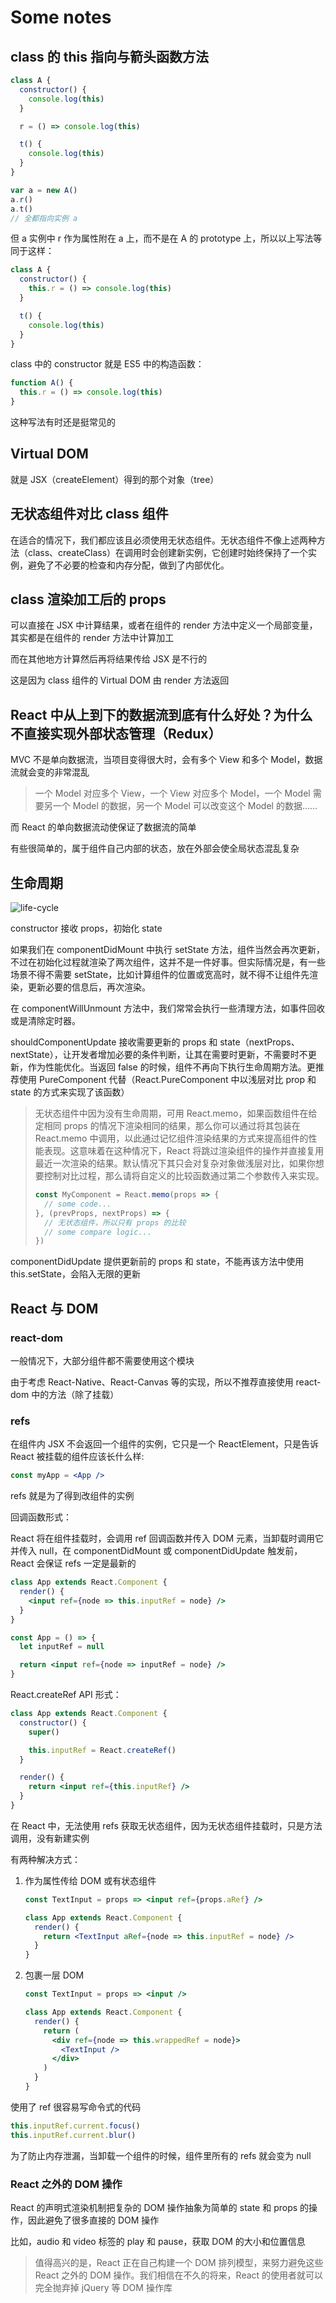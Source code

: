 # Some notes

## class 的 this 指向与箭头函数方法

```js
class A {
  constructor() {
    console.log(this)
  }

  r = () => console.log(this)

  t() {
    console.log(this)
  }
}

var a = new A()
a.r()
a.t()
// 全都指向实例 a
```

但 a 实例中 r 作为属性附在 a 上，而不是在 A 的 prototype 上，所以以上写法等同于这样：

```js
class A {
  constructor() {
    this.r = () => console.log(this)
  }

  t() {
    console.log(this)
  }
}
```

class 中的 constructor 就是 ES5 中的构造函数：

```js
function A() {
  this.r = () => console.log(this)
}
```

这种写法有时还是挺常见的

## Virtual DOM

就是 JSX（createElement）得到的那个对象（tree）

## 无状态组件对比 class 组件

在适合的情况下，我们都应该且必须使用无状态组件。无状态组件不像上述两种方法（class、createClass）在调用时会创建新实例，它创建时始终保持了一个实例，避免了不必要的检查和内存分配，做到了内部优化。

## class 渲染加工后的 props

可以直接在 JSX 中计算结果，或者在组件的 render 方法中定义一个局部变量，其实都是在组件的 render 方法中计算加工

而在其他地方计算然后再将结果传给 JSX 是不行的

这是因为 class 组件的 Virtual DOM 由 render 方法返回

## React 中从上到下的数据流到底有什么好处？为什么不直接实现外部状态管理（Redux）

MVC 不是单向数据流，当项目变得很大时，会有多个 View 和多个 Model，数据流就会变的非常混乱

> 一个 Model 对应多个 View，一个 View 对应多个 Model，一个 Model 需要另一个 Model 的数据，另一个 Model 可以改变这个 Model 的数据……

而 React 的单向数据流动使保证了数据流的简单

有些很简单的，属于组件自己内部的状态，放在外部会使全局状态混乱复杂

## 生命周期

![life-cycle](./life-cycle.png)

constructor 接收 props，初始化 state

如果我们在 componentDidMount 中执行 setState 方法，组件当然会再次更新，不过在初始化过程就渲染了两次组件，这并不是一件好事。但实际情况是，有一些场景不得不需要 setState，比如计算组件的位置或宽高时，就不得不让组件先渲染，更新必要的信息后，再次渲染。

在 componentWillUnmount 方法中，我们常常会执行一些清理方法，如事件回收或是清除定时器。

shouldComponentUpdate 接收需要更新的 props 和 state（nextProps、nextState），让开发者增加必要的条件判断，让其在需要时更新，不需要时不更新，作为性能优化。当返回 false 的时候，组件不再向下执行生命周期方法。更推荐使用 PureComponent 代替（React.PureComponent 中以浅层对比 prop 和 state 的方式来实现了该函数）

> 无状态组件中因为没有生命周期，可用 React.memo，如果函数组件在给定相同 props 的情况下渲染相同的结果，那么你可以通过将其包装在 React.memo 中调用，以此通过记忆组件渲染结果的方式来提高组件的性能表现。这意味着在这种情况下，React 将跳过渲染组件的操作并直接复用最近一次渲染的结果。默认情况下其只会对复杂对象做浅层对比，如果你想要控制对比过程，那么请将自定义的比较函数通过第二个参数传入来实现。
>```jsx
> const MyComponent = React.memo(props => {
>   // some code...
> }, (prevProps, nextProps) => {
>   // 无状态组件，所以只有 props 的比较
>   // some compare logic...
> })
> ```

componentDidUpdate 提供更新前的 props 和 state，不能再该方法中使用 this.setState，会陷入无限的更新

## React 与 DOM

### react-dom

一般情况下，大部分组件都不需要使用这个模块

由于考虑 React-Native、React-Canvas 等的实现，所以不推荐直接使用 react-dom 中的方法（除了挂载）

### refs

在组件内 JSX 不会返回一个组件的实例，它只是一个 ReactElement，只是告诉 React 被挂载的组件应该长什么样:

```jsx
const myApp = <App />
```

refs 就是为了得到改组件的实例

回调函数形式：

React 将在组件挂载时，会调用 ref 回调函数并传入 DOM 元素，当卸载时调用它并传入 null，在 componentDidMount 或 componentDidUpdate 触发前，React 会保证 refs 一定是最新的

```jsx
class App extends React.Component {
  render() {
    <input ref={node => this.inputRef = node} />
  }
}
```

```jsx
const App = () => {
  let inputRef = null

  return <input ref={node => inputRef = node} />
}
```

React.createRef API 形式：

```jsx
class App extends React.Component {
  constructor() {
    super()

    this.inputRef = React.createRef()
  }

  render() {
    return <input ref={this.inputRef} />
  }
}
```

在 React 中，无法使用 refs 获取无状态组件，因为无状态组件挂载时，只是方法调用，没有新建实例

有两种解决方式：

1. 作为属性传给 DOM 或有状态组件

    ```jsx
    const TextInput = props => <input ref={props.aRef} />

    class App extends React.Component {
      render() {
        return <TextInput aRef={node => this.inputRef = node} />
      }
    }
    ```

2. 包裹一层 DOM

    ```jsx
    const TextInput = props => <input />

    class App extends React.Component {
      render() {
        return (
          <div ref={node => this.wrappedRef = node}>
            <TextInput />
          </div>
        )
      }
    }
    ```

使用了 ref 很容易写命令式的代码

```jsx
this.inputRef.current.focus()
this.inputRef.current.blur()
```

为了防止内存泄漏，当卸载一个组件的时候，组件里所有的 refs 就会变为 null

### React 之外的 DOM 操作

React 的声明式渲染机制把复杂的 DOM 操作抽象为简单的 state 和 props 的操作，因此避免了很多直接的 DOM 操作

比如，audio 和 video 标签的 play 和 pause，获取 DOM 的大小和位置信息

> 值得高兴的是，React 正在自己构建一个 DOM 排列模型，来努力避免这些 React 之外的 DOM 操作。我们相信在不久的将来，React 的使用者就可以完全抛弃掉 jQuery 等 DOM 操作库
